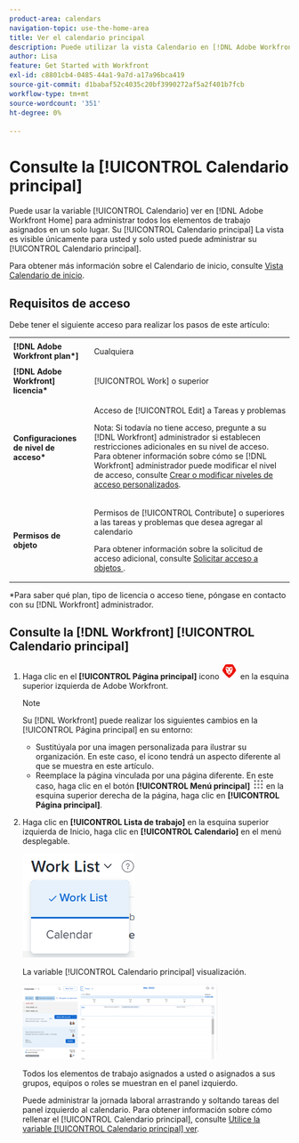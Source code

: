 ```yaml
---
product-area: calendars
navigation-topic: use-the-home-area
title: Ver el calendario principal
description: Puede utilizar la vista Calendario en [!DNL Adobe Workfront Home] para administrar todos los elementos de trabajo asignados en un solo lugar. La vista Calendario de inicio solo está visible para usted y solo usted puede administrar su Calendario de inicio.
author: Lisa
feature: Get Started with Workfront
exl-id: c8801cb4-0485-44a1-9a7d-a17a96bca419
source-git-commit: d1babaf52c4035c20bf3990272af5a2f401b7fcb
workflow-type: tm+mt
source-wordcount: '351'
ht-degree: 0%

---
```


# Consulte la [!UICONTROL Calendario principal]

Puede usar la variable [!UICONTROL Calendario] ver en [!DNL Adobe Workfront Home] para administrar todos los elementos de trabajo asignados en un solo lugar. Su [!UICONTROL Calendario principal] La vista es visible únicamente para usted y solo usted puede administrar su [!UICONTROL Calendario principal].

Para obtener más información sobre el Calendario de inicio, consulte [Vista Calendario de inicio](../../../workfront-basics/using-home/using-the-home-area/home-calendar-view.md).

## Requisitos de acceso

Debe tener el siguiente acceso para realizar los pasos de este artículo:

<table style="table-layout:auto"> 
 <col> 
 </col> 
 <col> 
 </col> 
 <tbody> 
  <tr> 
   <td role="rowheader"><strong>[!DNL Adobe Workfront plan*]</strong></td> 
   <td> <p>Cualquiera</p> </td> 
  </tr> 
  <tr> 
   <td role="rowheader"><strong>[!DNL Adobe Workfront] licencia*</strong></td> 
   <td> <p>[!UICONTROL Work] o superior</p> </td> 
  </tr> 
  <tr> 
   <td role="rowheader"><strong>Configuraciones de nivel de acceso*</strong></td> 
   <td> <p>Acceso de [!UICONTROL Edit] a Tareas y problemas</p> <p>Nota: Si todavía no tiene acceso, pregunte a su [!DNL Workfront] administrador si establecen restricciones adicionales en su nivel de acceso. Para obtener información sobre cómo se [!DNL Workfront] administrador puede modificar el nivel de acceso, consulte <a href="../../../administration-and-setup/add-users/configure-and-grant-access/create-modify-access-levels.md" class="MCXref xref">Crear o modificar niveles de acceso personalizados</a>.</p> </td> 
  </tr> 
  <tr> 
   <td role="rowheader"><strong>Permisos de objeto</strong></td> 
   <td> <p>Permisos de [!UICONTROL Contribute] o superiores a las tareas y problemas que desea agregar al calendario</p> <p>Para obtener información sobre la solicitud de acceso adicional, consulte <a href="../../../workfront-basics/grant-and-request-access-to-objects/request-access.md" class="MCXref xref">Solicitar acceso a objetos </a>.</p> </td> 
  </tr> 
 </tbody> 
</table>

&#42;Para saber qué plan, tipo de licencia o acceso tiene, póngase en contacto con su [!DNL Workfront] administrador.

## Consulte la [!DNL Workfront] [!UICONTROL Calendario principal]

1. Haga clic en el **[!UICONTROL Página principal]** icono ![](assets/home-icon-30x29.png) en la esquina superior izquierda de Adobe Workfront.

   >[!NOTE]
   >
   >Su [!DNL Workfront] puede realizar los siguientes cambios en la [!UICONTROL Página principal] en su entorno:
   >
   >* Sustitúyala por una imagen personalizada para ilustrar su organización. En este caso, el icono tendrá un aspecto diferente al que se muestra en este artículo.
   >* Reemplace la página vinculada por una página diferente. En este caso, haga clic en el botón **[!UICONTROL Menú principal]** ![](assets/main-menu-icon.png) en la esquina superior derecha de la página, haga clic en **[!UICONTROL Página principal]**.



1. Haga clic en **[!UICONTROL Lista de trabajo]** en la esquina superior izquierda de Inicio, haga clic en **[!UICONTROL Calendario]** en el menú desplegable.

   ![](assets/work-list-calendar-drop-down-expanded-home-nwe.png)

   La variable [!UICONTROL Calendario principal] visualización.

   ![](assets/calendar-group-by-drop-down-home-nwe-350x135.png)

   Todos los elementos de trabajo asignados a usted o asignados a sus grupos, equipos o roles se muestran en el panel izquierdo.

   Puede administrar la jornada laboral arrastrando y soltando tareas del panel izquierdo al calendario. Para obtener información sobre cómo rellenar el [!UICONTROL Calendario principal], consulte [Utilice la variable [!UICONTROL Calendario principal] ver](../../../workfront-basics/using-home/using-the-home-area/use-home-calendar-view.md).
